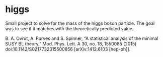 # higgs

Small project to solve for the mass of the higgs boson particle. The goal was to see if it matches with the theoretically predicted value.

B. A. Ovrut, A. Purves and S. Spinner, “A statistical analysis of the minimal SUSY BL theory,” Mod. Phys. Lett.
A 30, no. 18, 1550085 (2015) doi:10.1142/S0217732315500856 [arXiv:1412.6103 [hep-ph]].
